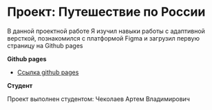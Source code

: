 # Проект: Путешествие по России

В данной проектной работе Я изучил навыки работы с адаптивной версткой, познакомился с платформой Figma и загрузил первую страницу на Github pages 

**Github pages**

* [Ссылка github pages](https://kekovka.github.io/russian-travel/index.html)

**Студент**

Проект выполнен студентом: Чеколаев Артем Владимирович
